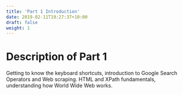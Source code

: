 ```yaml
---
title: 'Part 1 Introduction'
date: 2019-02-11T19:27:37+10:00
draft: false
weight: 1
---
```


# Description of Part 1

Getting to know the keyboard shortcuts, introduction to Google Search Operators and Web scraping. HTML and XPath fundamentals, understanding how World Wide Web works.